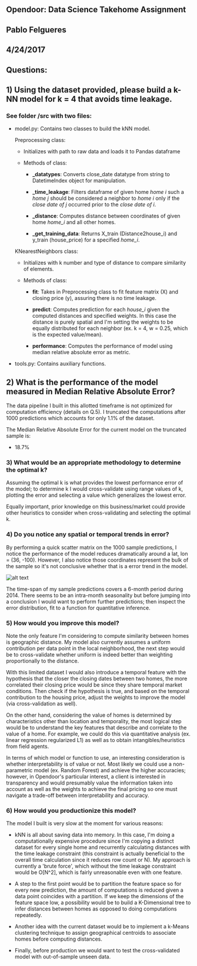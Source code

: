 ## Opendoor: Data Science Takehome Assignment
## Pablo Felgueres
## 4/24/2017

## Questions:  

## 1) Using the dataset provided, please build a k-NN model for k = 4 that avoids time leakage.

### See folder /src with two files:
- model.py: Contains two classes to build the kNN model.

  Preprocessing class:

  - Initializes with path to raw data and loads it to Pandas dataframe
  - Methods of class:

    - **_datatypes**: Converts close_date datatype from string to DatetimeIndex object for manipulation.

    - **_time_leakage**: Filters dataframe of given home _home i_ such a
                        _home j_ should be considered a neighbor to _home i_ only if
                        the _close date of j_ occurred prior to the _close date of i_.

    - **_distance**: Computes distance between coordinates of given home _home_i_ and all other homes.

    - **_get_training_data**: Returns X_train (Distance2house_i) and y_train (house_price) for a specified _home_i_.

  KNearestNeighbors class:

  - Initializes with k number and type of distance to compare similarity of elements.
  - Methods of class:

    - **fit**: Takes in Preprocessing class to fit feature matrix (X) and closing price (y),
                assuring there is no time leakage.

    - **predict**: Computes prediction for each _house_i_ given the computed distances and specified weights.
                  In this case the distance is purely spatial and I'm setting the weights to be equally distributed for each neighbor (ex. k = 4, w = 0.25, which is the expected value/mean).

    - **performance**: Computes the performance of model using median relative absolute error as metric.

- tools.py: Contains auxiliary functions.

## 2) What is the performance of the model measured in Median Relative Absolute Error?

  The data pipeline I built in this allotted timeframe is not optimized for computation efficiency (details on Q.5).
  I truncated the computations after 1000 predictions which accounts for only 1.1% of the dataset.

  The Median Relative Absolute Error for the current model on the truncated sample is:

  - 18.7%

### 3) What would be an appropriate methodology to determine the optimal k?

  Assuming the optimal k is what provides the lowest performance error of the model; to determine k I would cross-validate using range values of k, plotting the error and selecting a value which generalizes the lowest error.

  Equally important, prior knowledge on this business/market could provide other heuristics to consider when cross-validating and selecting the optimal k.

### 4) Do you notice any spatial or temporal trends in error?

  By performing a quick scatter matrix on the 1000 sample predictions, I notice the performance of the model reduces dramatically around a lat, lon = (36, -100). However, I also notice those coordinates represent the bulk of the sample so it's not conclusive whether that is a error trend in the model.

  ![alt text](https://github.com/felgueres/opendoor/blob/master/images/scatter_matrix.JPG)

  The time-span of my sample predictions covers a 6-month period during 2014. There seems to be an intra-month seasonality but before jumping into a conclusion I would want to perform further predictions; then inspect the error distribution, fit to a function for quantitative inference.

### 5) How would you improve this model?

Note the only feature I'm considering to compute similarity between homes is geographic distance.
My model also currently assumes a uniform contribution per data point in the local neighborhood, the next step would be to cross-validate whether uniform is indeed better than weighting proportionally to the distance.

With this limited dataset I would also introduce a temporal feature with the hypothesis that the closer the closing dates between two homes, the more correlated their closing price would be since they share temporal market conditions.
Then check if the hypothesis is true, and based on the temporal contribution to the housing price, adjust the weights to improve the model (via cross-validation as well).

On the other hand, considering the value of homes is determined by characteristics other than location and temporality, the most logical step would be to understand the key features that describe and correlate to the value of a home. For example, we could do this via quantitative analysis (ex. linear regression regularized L1) as well as to obtain intangibles/heuristics from field agents.

In terms of which model or function to use, an interesting consideration is whether interpretability is of value or not. Most likely we could use a non-parametric model (ex. Random Forest) and achieve the higher accuracies; however, in Opendoor's particular interest, a client is interested in transparency and would presumably value the information taken into account as well as the weights to achieve the final pricing so one must navigate a trade-off between interpretability and accuracy.

### 6) How would you productionize this model?

The model I built is very slow at the moment for various reasons:

- kNN is all about saving data into memory. In this case, I'm doing a computationally expensive procedure since I'm copying a distinct dataset for every single home and recurrently calculating distances with the time leakage constraint (this constraint is actually beneficial to the overall time calculation since it reduces row count or N).
My approach is currently a 'brute force', which without the time leakage constraint would be O[N^2], which is fairly unreasonable even with one feature.

- A step to the first point would be to partition the feature space so for every new prediction, the amount of computations is reduced given a data point coincides with a partition. If we keep the dimensions of the feature space low, a possibility would be to build a K-Dimensional tree to infer distances between homes as opposed to doing computations repeatedly.

-  Another idea with the current dataset would be to implement a k-Means clustering technique to assign geographical centroids to associate homes before computing distances.

- Finally, before production we would want to test the cross-validated model with out-of-sample unseen data.
